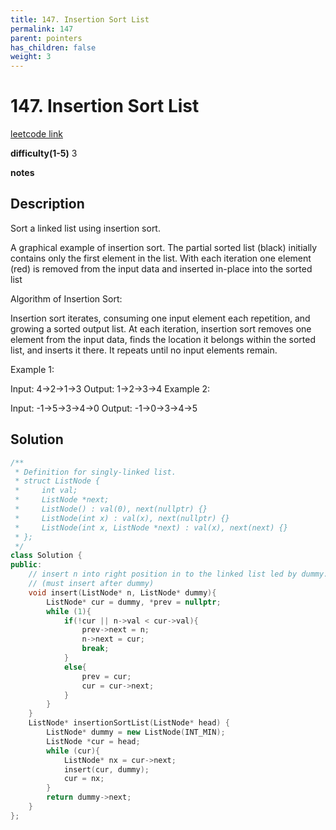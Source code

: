 ```yaml
---
title: 147. Insertion Sort List
permalink: 147
parent: pointers
has_children: false
weight: 3
---
```

# 147. Insertion Sort List
[leetcode link](https://leetcode.com/problems/insertion-sort-list/)

**difficulty(1-5)** 
3

**notes**   


## Description

Sort a linked list using insertion sort.


A graphical example of insertion sort. The partial sorted list (black) initially contains only the first element in the list.
With each iteration one element (red) is removed from the input data and inserted in-place into the sorted list
 

Algorithm of Insertion Sort:

Insertion sort iterates, consuming one input element each repetition, and growing a sorted output list.
At each iteration, insertion sort removes one element from the input data, finds the location it belongs within the sorted list, and inserts it there.
It repeats until no input elements remain.

Example 1:

Input: 4->2->1->3
Output: 1->2->3->4
Example 2:

Input: -1->5->3->4->0
Output: -1->0->3->4->5

## Solution
```c++
/**
 * Definition for singly-linked list.
 * struct ListNode {
 *     int val;
 *     ListNode *next;
 *     ListNode() : val(0), next(nullptr) {}
 *     ListNode(int x) : val(x), next(nullptr) {}
 *     ListNode(int x, ListNode *next) : val(x), next(next) {}
 * };
 */
class Solution {
public:
    // insert n into right position in to the linked list led by dummy. 
    // (must insert after dummy)
    void insert(ListNode* n, ListNode* dummy){
        ListNode* cur = dummy, *prev = nullptr;
        while (1){
            if(!cur || n->val < cur->val){
                prev->next = n;
                n->next = cur;
                break;
            }
            else{
                prev = cur;
                cur = cur->next;
            }
        }
    }
    ListNode* insertionSortList(ListNode* head) {
        ListNode* dummy = new ListNode(INT_MIN);
        ListNode *cur = head;
        while (cur){
            ListNode* nx = cur->next;
            insert(cur, dummy);
            cur = nx;
        }
        return dummy->next;
    }
};
```


